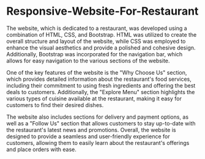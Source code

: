 # Responsive-Website-For-Restaurant

The website, which is dedicated to a restaurant, was developed using a combination of HTML, CSS, and Bootstrap. HTML was utilized to create the overall structure and layout of the website, while CSS was employed to enhance the visual aesthetics and provide a polished and cohesive design. Additionally, Bootstrap was incorporated for the navigation bar, which allows for easy navigation to the various sections of the website.

One of the key features of the website is the "Why Choose Us" section, which provides detailed information about the restaurant's food services, including their commitment to using fresh ingredients and offering the best deals to customers. Additionally, the "Explore Menu" section highlights the various types of cuisine available at the restaurant, making it easy for customers to find their desired dishes.

The website also includes sections for delivery and payment options, as well as a "Follow Us" section that allows customers to stay up-to-date with the restaurant's latest news and promotions. Overall, the website is designed to provide a seamless and user-friendly experience for customers, allowing them to easily learn about the restaurant's offerings and place orders with ease.
